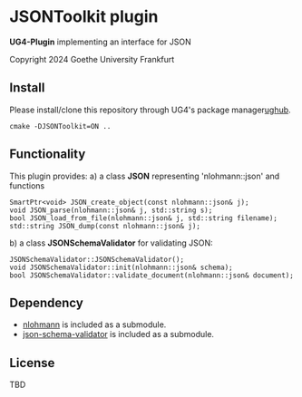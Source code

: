# JSONToolkit plugin

**UG4-Plugin** implementing an interface for JSON

Copyright 2024 Goethe University Frankfurt

## Install
Please install/clone this repository through UG4's package manager[ughub](https://github.com/UG4/ughub).


 ```
 cmake -DJSONToolkit=ON ..
 ```

## Functionality

This plugin provides:
a) a class **JSON** representing 'nlohmann::json' and functions
 ```
SmartPtr<void> JSON_create_object(const nlohmann::json& j);
void JSON_parse(nlohmann::json& j, std::string s);
bool JSON_load_from_file(nlohmann::json& j, std::string filename);
std::string JSON_dump(const nlohmann::json& j);
 ```
b) a class **JSONSchemaValidator** for validating JSON:
 ```
JSONSchemaValidator::JSONSchemaValidator();
void JSONSchemaValidator::init(nlohmann::json& schema);
bool JSONSchemaValidator::validate_document(nlohmann::json& document);
 ```



## Dependency
* [nlohmann](https://github.com/nlohmann/json) is included as a submodule.
* [json-schema-validator](https://github.com/pboettch/json-schema-validator) is included as a submodule.


## License
TBD
